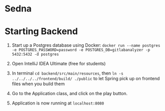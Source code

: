 # Sedna

# Starting Backend

1. Start up a Postgres database using Docker: `docker run --name postgres -e POSTGRES_PASSWORD=password -e POSTGRES_DB=gitlabanalyzer -p 5432:5432 -d postgres`

2. Open IntelliJ IDEA Ultimate (free for students)

3. In terminal `cd backend/src/main/resources`, then `ln -s ../../../../frontend/build/ ./public` to let Spring pick up on frontend files when you build them

3. Go to the Application class, and click on the play button.

4. Application is now running at `localhost:8080`